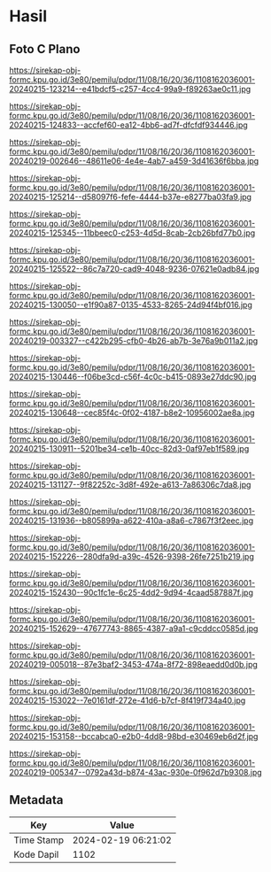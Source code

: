 # Hasil

## Foto C Plano

https://sirekap-obj-formc.kpu.go.id/3e80/pemilu/pdpr/11/08/16/20/36/1108162036001-20240215-123214--e41bdcf5-c257-4cc4-99a9-f89263ae0c11.jpg

https://sirekap-obj-formc.kpu.go.id/3e80/pemilu/pdpr/11/08/16/20/36/1108162036001-20240215-124833--accfef60-ea12-4bb6-ad7f-dfcfdf934446.jpg

https://sirekap-obj-formc.kpu.go.id/3e80/pemilu/pdpr/11/08/16/20/36/1108162036001-20240219-002646--48611e06-4e4e-4ab7-a459-3d41636f6bba.jpg

https://sirekap-obj-formc.kpu.go.id/3e80/pemilu/pdpr/11/08/16/20/36/1108162036001-20240215-125214--d58097f6-fefe-4444-b37e-e8277ba03fa9.jpg

https://sirekap-obj-formc.kpu.go.id/3e80/pemilu/pdpr/11/08/16/20/36/1108162036001-20240215-125345--11bbeec0-c253-4d5d-8cab-2cb26bfd77b0.jpg

https://sirekap-obj-formc.kpu.go.id/3e80/pemilu/pdpr/11/08/16/20/36/1108162036001-20240215-125522--86c7a720-cad9-4048-9236-07621e0adb84.jpg

https://sirekap-obj-formc.kpu.go.id/3e80/pemilu/pdpr/11/08/16/20/36/1108162036001-20240215-130050--e1f90a87-0135-4533-8265-24d94f4bf016.jpg

https://sirekap-obj-formc.kpu.go.id/3e80/pemilu/pdpr/11/08/16/20/36/1108162036001-20240219-003327--c422b295-cfb0-4b26-ab7b-3e76a9b011a2.jpg

https://sirekap-obj-formc.kpu.go.id/3e80/pemilu/pdpr/11/08/16/20/36/1108162036001-20240215-130446--f06be3cd-c56f-4c0c-b415-0893e27ddc90.jpg

https://sirekap-obj-formc.kpu.go.id/3e80/pemilu/pdpr/11/08/16/20/36/1108162036001-20240215-130648--cec85f4c-0f02-4187-b8e2-10956002ae8a.jpg

https://sirekap-obj-formc.kpu.go.id/3e80/pemilu/pdpr/11/08/16/20/36/1108162036001-20240215-130911--5201be34-ce1b-40cc-82d3-0af97eb1f589.jpg

https://sirekap-obj-formc.kpu.go.id/3e80/pemilu/pdpr/11/08/16/20/36/1108162036001-20240215-131127--9f82252c-3d8f-492e-a613-7a86306c7da8.jpg

https://sirekap-obj-formc.kpu.go.id/3e80/pemilu/pdpr/11/08/16/20/36/1108162036001-20240215-131936--b805899a-a622-410a-a8a6-c7867f3f2eec.jpg

https://sirekap-obj-formc.kpu.go.id/3e80/pemilu/pdpr/11/08/16/20/36/1108162036001-20240215-152226--280dfa9d-a39c-4526-9398-26fe7251b219.jpg

https://sirekap-obj-formc.kpu.go.id/3e80/pemilu/pdpr/11/08/16/20/36/1108162036001-20240215-152430--90c1fc1e-6c25-4dd2-9d94-4caad587887f.jpg

https://sirekap-obj-formc.kpu.go.id/3e80/pemilu/pdpr/11/08/16/20/36/1108162036001-20240215-152629--47677743-8865-4387-a9a1-c9cddcc0585d.jpg

https://sirekap-obj-formc.kpu.go.id/3e80/pemilu/pdpr/11/08/16/20/36/1108162036001-20240219-005018--87e3baf2-3453-474a-8f72-898eaedd0d0b.jpg

https://sirekap-obj-formc.kpu.go.id/3e80/pemilu/pdpr/11/08/16/20/36/1108162036001-20240215-153022--7e0161df-272e-41d6-b7cf-8f419f734a40.jpg

https://sirekap-obj-formc.kpu.go.id/3e80/pemilu/pdpr/11/08/16/20/36/1108162036001-20240215-153158--bccabca0-e2b0-4dd8-98bd-e30469eb6d2f.jpg

https://sirekap-obj-formc.kpu.go.id/3e80/pemilu/pdpr/11/08/16/20/36/1108162036001-20240219-005347--0792a43d-b874-43ac-930e-0f962d7b9308.jpg


## Metadata

| Key        | Value               |
| ---------- | ------------------- |
| Time Stamp | 2024-02-19 06:21:02 |
| Kode Dapil | 1102                |



